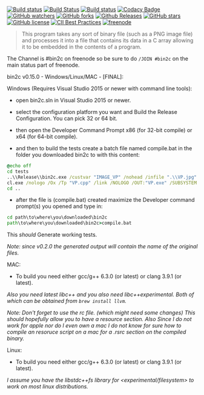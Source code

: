 [![Build status](https://ci.appveyor.com/api/projects/status/4yjvhauivwk0wgex?svg=true)](https://ci.appveyor.com/project/AraHaan/bin2c)
[![Build Status](https://api.travis-ci.org/AraHaan/bin2c.svg?branch=master)](https://travis-ci.org/AraHaan/bin2c)
[![Build status](https://doozer.io/badge/AraHaan/bin2c/buildstatus/master)](https://doozer.io/user/arahaan/bin2c)
[![Codacy Badge](https://api.codacy.com/project/badge/Grade/3aab1e403474490aaacaa1a2883ccf8a)](https://www.codacy.com/app/AraHaan/bin2c?utm_source=github.com&amp;utm_medium=referral&amp;utm_content=AraHaan/bin2c&amp;utm_campaign=Badge_Grade)
[![GitHub watchers](https://img.shields.io/github/watchers/arahaan/bin2c.svg)](https://github.com/AraHaan/bin2c/watchers)
[![GitHub forks](https://img.shields.io/github/forks/arahaan/bin2c.svg)](https://github.com/arahaan/bin2c/network)
[![Github Releases](https://img.shields.io/github/release/arahaan/bin2c.svg)](https://github.com/arahaan/bin2c/releases)
[![GitHub stars](https://img.shields.io/github/stars/arahaan/bin2c.svg)](https://github.com/arahaan/bin2c/stargazers)
[![GitHub license](https://img.shields.io/badge/license-MIT-orange.svg)](https://raw.githubusercontent.com/weiboad/adbase/master/LICENSE)
[![CII Best Practices](https://bestpractices.coreinfrastructure.org/projects/778/badge)](https://bestpractices.coreinfrastructure.org/projects/778)
[![freenode](https://img.shields.io/badge/chat-on%20freenode-brightgreen.svg)](https://webchat.freenode.net/)

> This program takes any sort of binary file (such as a PNG image file) and processes it into a file that contains its data in a C array allowing it to be embedded in the contents of a program.

The Channel is #bin2c on freenode so be sure to do ``/JOIN #bin2c`` on the main status part of freenode.

bin2c v0.15.0 - Windows/Linux/MAC - [FINAL]:

Windows (Requires Visual Studio 2015 or newer with command line tools):

- open bin2c.sln in Visual Studio 2015 or newer.

- select the configuration platform you want and Build the Release Configuration. You can pick 32 or 64 bit.

- then open the Developer Command Prompt x86 (for 32-bit compile) or x64 (for 64-bit compile).

- and then to build the tests create a batch file named compile.bat in the folder you downloaded bin2c to with this content:
```cmd
@echo off
cd tests
..\\Release\\bin2c.exe /custvar "IMAGE_VP" /nohead /infile ".\\VP.jpg" /outfile ".\\VP.hpp"
cl.exe /nologo /Ox /Tp "VP.cpp" /link /NOLOGO /OUT:"VP.exe" /SUBSYSTEM:CONSOLE /FIXED
cd ..
```

- after the file is (compile.bat) created maximize the Developer command prompt(s) you opened and type in:
```cmd
cd path\to\where\you\downloaded\bin2c
path\to\where\you\downloaded\bin2c>compile.bat
```

This *should* Generate working tests.

*Note: since v0.2.0 the generated output will contain the name of the original files.*

MAC:

- To build you need either gcc/g++ 6.3.0 (or latest) or clang 3.9.1 (or latest).

*Also you need latest libc++ and you also need libc++experimental. Both of which can be obtained from ``brew install llvm``.*

*Note: Don't forget to use the rc file. (which might need some changes) This should hopefully allow you to have a resource section.*
*Also Since I do not work for apple nor do I even own a mac I do not know for sure how to compile an resoruce script on a mac for a .rsrc section on the compiled binary.*

Linux:

- To build you need either gcc/g++ 6.3.0 (or latest) or clang 3.9.1 (or latest).

*I assume you have the libstdc++fs library for <experimental/filesystem> to work on most linux distributions.*
